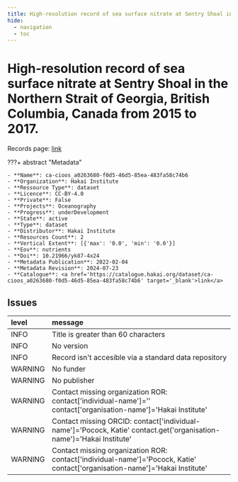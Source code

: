 ```yaml
---
title: High-resolution record of sea surface nitrate at Sentry Shoal in the Northern Strait of Georgia, British Columbia, Canada from 2015 to 2017.
hide:
  - navigation
  - toc
---
```


# High-resolution record of sea surface nitrate at Sentry Shoal in the Northern Strait of Georgia, British Columbia, Canada from 2015 to 2017.

Records page: <a href='https://catalogue.hakai.org/dataset/ca-cioos_a0263680-f0d5-46d5-85ea-483fa58c74b6' target='_blank'>link</a>

???+ abstract "Metadata"

    - **Name**: ca-cioos_a0263680-f0d5-46d5-85ea-483fa58c74b6 
    - **Organization**: Hakai Institute 
    - **Ressource Type**: dataset 
    - **Licence**: CC-BY-4.0 
    - **Private**: False 
    - **Projects**: Oceanography 
    - **Progress**: underDevelopment 
    - **State**: active 
    - **Type**: dataset 
    - **Distributor**: Hakai Institute 
    - **Resources Count**: 2 
    - **Vertical Extent**: [{'max': '0.0', 'min': '0.0'}] 
    - **Eov**: nutrients 
    - **Doi**: 10.21966/yk87-4x24 
    - **Metadata Publication**: 2022-02-04 
    - **Metadata Revision**: 2024-07-23 
    - **Catalogue**: <a href='https://catalogue.hakai.org/dataset/ca-cioos_a0263680-f0d5-46d5-85ea-483fa58c74b6' target='_blank'>link</a> 

<div id='map'></div>




## Issues
| level   | message                                                                                                                      |
|:--------|:-----------------------------------------------------------------------------------------------------------------------------|
| INFO    | Title is greater than 60 characters                                                                                          |
| INFO    | No version                                                                                                                   |
| INFO    | Record isn't accesible via a standard data repository                                                                        |
| WARNING | No funder                                                                                                                    |
| WARNING | No publisher                                                                                                                 |
| WARNING | Contact missing organization ROR:  contact['individual-name']='' contact['organisation-name']='Hakai Institute'              |
| WARNING | Contact missing ORCID: contact['individual-name']='Pocock, Katie' contact.get('organisation-name')='Hakai Institute'         |
| WARNING | Contact missing organization ROR:  contact['individual-name']='Pocock, Katie' contact['organisation-name']='Hakai Institute' |


<script>
   document.addEventListener("DOMContentLoaded", function() {
    var map = L.map('map').setView([51.505, -125.09], 5);
    L.tileLayer('https://tile.openstreetmap.org/{z}/{x}/{y}.png', {
        maxZoom: 19,
        attribution: '&copy; <a href="http://www.openstreetmap.org/copyright">OpenStreetMap</a>'
    }).addTo(map);
    var geojsonFeature = {
        "type": "Feature",
        "properties": {
            "name" : "High-resolution record of sea surface nitrate at Sentry Shoal in the Northern Strait of Georgia, British Columbia, Canada from 2015 to 2017."
        },
        "geometry": {'type': 'Polygon', 'coordinates': [[[-125.2942704, 49.83702595], [-124.90571487, 49.83702595], [-124.90571487, 50.05976151], [-125.2942704, 50.05976151], [-125.2942704, 49.83702595]]]}
    }
    L.geoJSON(geojsonFeature).addTo(map);
   })
</script>